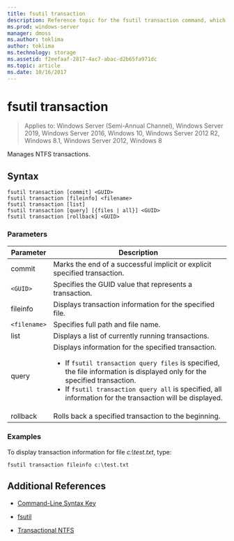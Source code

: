 ```yaml
---
title: fsutil transaction
description: Reference topic for the fsutil transaction command, which manages NTFS transactions.
ms.prod: windows-server
manager: dmoss
ms.author: toklima
author: toklima
ms.technology: storage
ms.assetid: f2eefaaf-2817-4ac7-abac-d2b65fa971dc
ms.topic: article
ms.date: 10/16/2017
---
```


# fsutil transaction

> Applies to: Windows Server (Semi-Annual Channel), Windows Server 2019, Windows Server 2016, Windows 10, Windows Server 2012 R2, Windows 8.1, Windows Server 2012, Windows 8

Manages NTFS transactions.

## Syntax

```
fsutil transaction [commit] <GUID>
fsutil transaction [fileinfo] <filename>
fsutil transaction [list]
fsutil transaction [query] [{files | all}] <GUID>
fsutil transaction [rollback] <GUID>
```

### Parameters

| Parameter | Description |
| --------- | ----------- |
| commit | Marks the end of a successful implicit or explicit specified transaction. |
| `<GUID>` | Specifies the GUID value that represents a transaction. |
| fileinfo  | Displays transaction information for the specified file. |
| `<filename>` | Specifies full path and file name. |
| list | Displays a list of currently running transactions. |
| query | Displays information for the specified transaction.<ul><li>If `fsutil transaction query files` is specified, the file information is displayed only for the specified transaction.</li><li>If `fsutil transaction query all` is specified, all information for the transaction will be displayed.</li></ul> |
| rollback | Rolls back a specified transaction to the beginning. |

### Examples

To display transaction information for file *c:\test.txt*, type:

```
fsutil transaction fileinfo c:\test.txt
```

## Additional References

- [Command-Line Syntax Key](command-line-syntax-key.md)

- [fsutil](fsutil.md)

- [Transactional NTFS](https://docs.microsoft.com/previous-versions/windows/it-pro/windows-server-2008-R2-and-2008/cc730726(v=ws.10))
